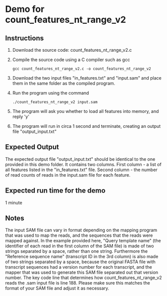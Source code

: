 <h1>Demo for count_features_nt_range_v2</h1>

<h2>Instructions</h2>

1. Download the source code: count_features_nt_range_v2.c

2. Compile the source code using a C compiler such as gcc

   ```
   gcc count_features_nt_range_v2.c -o count_features_nt_range_v2
   ```

3. Download the two input files "in_features.txt" and "input.sam" and place them in the same folder as the compiled program.

4. Run the program using the command

   ```
   ./count_features_nt_range_v2 input.sam
   ```
   
5. The program will ask you whether to load all features into memory, and reply 'y'

6. The program will run in circa 1 second and terminate, creating an output file "output_input.txt"





<h2>Expected Output</h2>

The expected output file "output_input.txt" should be identical to the one provided in this demo folder. It contains two columns. First column - a list of all features listed in the "in_features.txt" file. Second column - the number of read counts of reads in the input.sam  file for each feature.





<h2>Expected run time for the demo</h2>

1 minute





<h2>Notes</h2>

The input SAM file can vary in format depending on the mapping program that was used to map the  reads, and the sequences that the reads were mapped against. In the example provided here, "Query template name" (the identifier of each read in the first column of the SAM file) is made of two strings separated by a space, rather than one string. Furthermore the "Reference sequence name" (transcript ID in the 3rd column) is also made of two strings separated by a space, because the original FASTA file with transcript sequences had a version number for each transcript, and the mapper that was used to generate this SAM file separated out that version number. The key code line that determines how count_features_nt_range_v2 reads the .sam input file is line 188. Please make sure this matches the format of your SAM file and adjust it as necessary.

